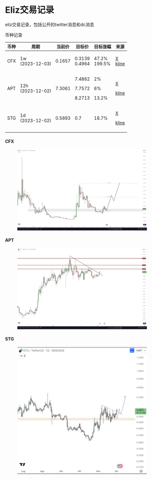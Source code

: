 # Eliz交易记录

eliz交易记录，包括公开的twitter消息和dc消息

币种记录

| 币种  | 周期                         | 当前价    | 目标价                                     | 目标涨幅                           | 来源                                                                                                                                |
| --- | -------------------------- | ------ | --------------------------------------- | ------------------------------ | --------------------------------------------------------------------------------------------------------------------------------- |
| CFX | <p>1w<br>(2023-12-03)</p>  | 0.1657 | <p>0.3139<br>0.4964</p>                 | <p>47.2%<br>199.5%</p>         | <p><a href="https://twitter.com/eliz883/status/1731095186405462364">X</a><br><a href="eliz-jiao-yi-ji-lu.md#cfx">kline</a></p>    |
| APT | <p>12h<br>(2023-12-02)</p> | 7.3061 | <p>7.4862</p><p>7.7572</p><p>8.2713</p> | <p>2%</p><p>6%</p><p>13.2%</p> | <p><a href="https://twitter.com/eliz883/status/1730939701190598878">X</a></p><p><a href="eliz-jiao-yi-ji-lu.md#apt">kline</a></p> |
| STG | <p>1d<br>(2023-12-02)</p>  | 0.5893 | 0.7                                     | 18.7%                          | <p><a href="https://twitter.com/eliz883/status/1730988636097699914">X</a></p><p><a href="eliz-jiao-yi-ji-lu.md#stg">kline</a></p> |
|     |                            |        |                                         |                                |                                                                                                                                   |

#### CFX

<figure><img src="../.gitbook/assets/image (10).png" alt=""><figcaption></figcaption></figure>

#### APT

<figure><img src="../.gitbook/assets/image (13).png" alt=""><figcaption></figcaption></figure>

#### STG

<figure><img src="../.gitbook/assets/image (12).png" alt=""><figcaption></figcaption></figure>

